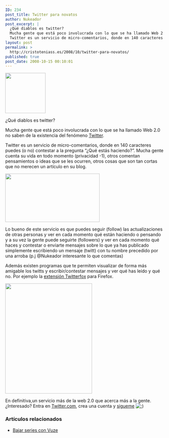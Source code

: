 ```yaml
---
ID: 234
post_title: Twitter para novatos
author: Nukeador
post_excerpt: |
  ¿Qué diablos es twitter?
  Mucha gente que está poco involucrada con lo que se ha llamado Web 2.0 no saben de la existencia del fenómeno Twitter.
  Twitter es un servicio de micro-comentarios, donde en 140 caracteres puedes (o no) contestar a la pregunta &#8220;¿Qué estás haciendo?&#8221;. Mucha gente cuenta su vida en todo momento (privacidad -1), otros [...]
layout: post
permalink: >
  http://cristoteniass.es/2008/10/twitter-para-novatos/
published: true
post_date: 2008-10-15 00:10:01
---
```

<p><a href="http://cristoteniass.es/wp-content/uploads/2008/10/twitter-logo.png" rel="lightbox[39]"><img class="alignleft size-full wp-image-40"  title="twitter-logo" src="http://cristoteniass.es/wp-content/uploads/2008/10/twitter-logo.png" alt="" width="128" height="128" /></a></p>
<p>¿Qué diablos es twitter?</p>
<p>Mucha gente que está poco involucrada con lo que se ha llamado Web 2.0 no saben de la existencia del fenómeno <a href="http://twitter.com/home">Twitter</a>.</p>
<p>Twitter es un servicio de micro-comentarios, donde en 140 caracteres puedes (o no) contestar a la pregunta &#8220;¿Qué estás haciendo?&#8221;. Mucha gente cuenta su vida en todo momento (privacidad -1), otros comentan pensamientos o ideas que se les ocurren, otros cosas que son tan cortas que no merecen un artículo en su blog.</p>
<p><a href="http://cristoteniass.es/wp-content/uploads/2008/10/twitter.jpg" rel="lightbox[39]"><img class="aligncenter size-medium wp-image-41" title="twitter" src="http://cristoteniass.es/wp-content/uploads/2008/10/twitter-300x154.jpg" alt="" width="300" height="154" /></a></p>
<p>Lo bueno de este servicio es que puedes seguir (follow) las actualizaciones de otras personas y ver en cada momento qué están haciendo o pensando y a su vez la gente puede seguirte (followers) y ver en cada momento qué haces y contestar o enviarte mensajes sobre lo que ya has publicado simplemente escribiendo un mensaje (twitt) con tu nombre precedido por una arroba (p.j @Nukeador interesante lo que comentas)</p>
<p>Además existen programas que te permiten visualizar de forma más amigable los twitts y escribir/contestar mensajes y ver qué has leído y qué no. Por ejemplo la <a title="Twitterfox en Mozilla Addons" href="https://addons.mozilla.org/es-ES/firefox/addon/5081">extensión Twitterfox</a> para Firefox.</p>
<p><a href="http://cristoteniass.es/wp-content/uploads/2008/10/twitterfox.png" rel="lightbox[39]"><img class="aligncenter size-full wp-image-42" title="twitterfox" src="http://cristoteniass.es/wp-content/uploads/2008/10/twitterfox.png" alt="" width="276" height="350" /></a></p>
<p>En definitiva,un servicio más de la web 2.0 que acerca más a la gente. ¿Interesado? Entra en <a title="Página principal de Twitter" href="http://twitter.com/">Twitter.com</a>, crea una cuenta y <a title="Nukeador en Twitter" href="http://twitter.com/nukeador">sigueme</a> <img src='http://cristoteniass.es/wp-includes/images/smilies/icon_wink.gif' alt=';)' class='wp-smiley' /></p>
<h3>Artículos relacionados</h3>
<ul class="related_post">
<li><a href="http://cristoteniass.es/2008/11/bajar-series-con-vuze/" title="Bajar series con Vuze">Bajar series con Vuze</a></li>
</ul>